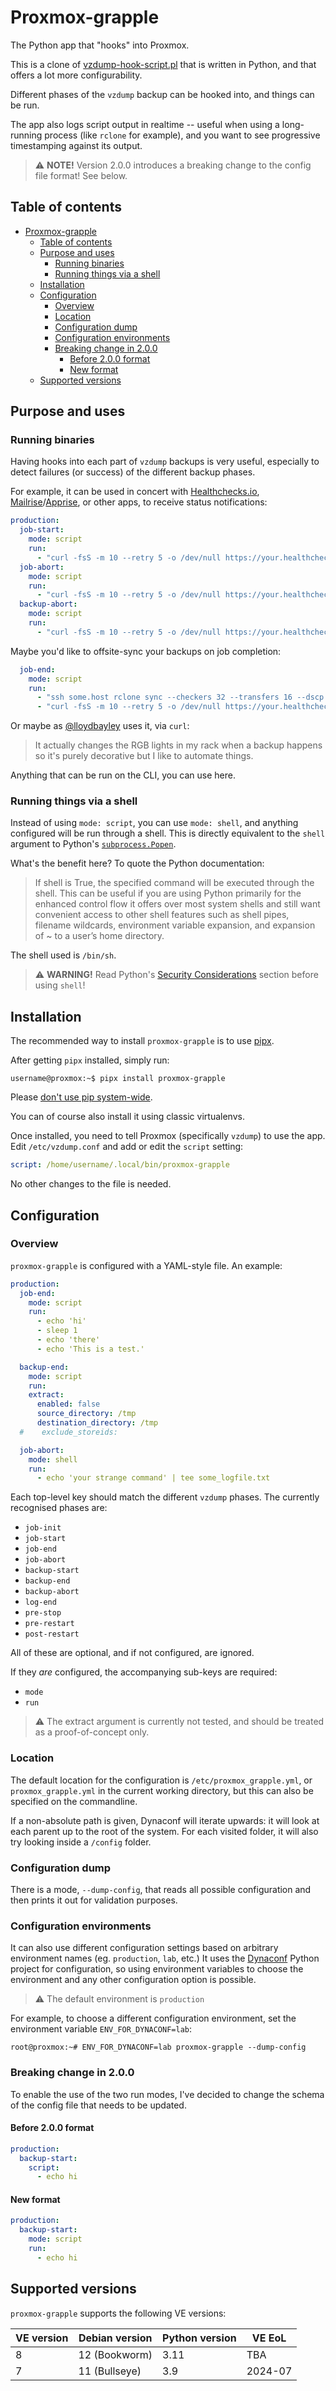 # Proxmox-grapple

The Python app that "hooks" into Proxmox.

This is a clone of [vzdump-hook-script.pl](https://github.com/proxmox/pve-manager/blob/master/vzdump-hook-script.pl) that is
written in Python, and that offers a lot more configurability.

Different phases of the `vzdump` backup can be hooked into, and things can be run.

The app also logs script output in realtime -- useful when using a long-running process (like `rclone` for example),
and you want to see progressive timestamping against its output.

>⚠️ **NOTE!** Version 2.0.0 introduces a breaking change to the config file format!  See below.

## Table of contents

<!-- TOC -->
* [Proxmox-grapple](#proxmox-grapple)
  * [Table of contents](#table-of-contents)
  * [Purpose and uses](#purpose-and-uses)
    * [Running binaries](#running-binaries)
    * [Running things via a shell](#running-things-via-a-shell)
  * [Installation](#installation)
  * [Configuration](#configuration)
    * [Overview](#overview)
    * [Location](#location)
    * [Configuration dump](#configuration-dump)
    * [Configuration environments](#configuration-environments)
    * [Breaking change in 2.0.0](#breaking-change-in-200)
      * [Before 2.0.0 format](#before-200-format)
      * [New format](#new-format)
  * [Supported versions](#supported-versions)
<!-- TOC -->


## Purpose and uses

### Running binaries
Having hooks into each part of `vzdump` backups is very useful, especially to detect failures (or success) of the
different backup phases.

For example, it can be used in concert
with [Healthchecks.io](https://healthchecks.io/), [Mailrise](https://github.com/YoRyan/mailrise)/[Apprise](https://github.com/caronc/apprise),
or other apps, to receive status notifications:

```yaml
production:
  job-start:
    mode: script
    run:
      - "curl -fsS -m 10 --retry 5 -o /dev/null https://your.healthchecks.server/ping/xxx/vzdump-backups/start"
  job-abort:
    mode: script
    run:
      - "curl -fsS -m 10 --retry 5 -o /dev/null https://your.healthchecks.server/ping/xxx/vzdump-backups/fail"
  backup-abort:
    mode: script
    run:
      - "curl -fsS -m 10 --retry 5 -o /dev/null https://your.healthchecks.server/ping/xxx/vzdump-backups/fail"
```

Maybe you'd like to offsite-sync your backups on job completion:

```yaml
  job-end:
    mode: script
    run:
      - "ssh some.host rclone sync --checkers 32 --transfers 16 --dscp cs1 --stats-log-level NOTICE --stats-unit=bits --stats=2m /mnt/pbs-backups remote.host:pbs-rsync"
      - "curl -fsS -m 10 --retry 5 -o /dev/null https://your.healthchecks.server/ping/xxx/vzdump-backups"
```

Or maybe as [@lloydbayley](https://github.com/lloydbayley) uses it, via `curl`:

> It actually changes the RGB lights in my rack when a backup happens so it's purely decorative but I like to automate things.

Anything that can be run on the CLI, you can use here.

### Running things via a shell

Instead of using `mode: script`, you can use `mode: shell`, and anything configured will be run through a shell. This is
directly equivalent to the `shell` argument to Python's [`subprocess.Popen`](https://docs.python.org/3/library/subprocess.html#subprocess.Popen).

What's the benefit here?  To quote the Python documentation:

> If shell is True, the specified command will be executed through the shell. This can be useful if you are using Python
> primarily for the enhanced control flow it offers over most system shells and still want convenient access to other
> shell features such as shell pipes, filename wildcards, environment variable expansion, and expansion of ~ to a user’s
> home directory.

The shell used is `/bin/sh`.

>⚠️ **WARNING!** Read Python's [Security Considerations](https://docs.python.org/3/library/subprocess.html#security-considerations) section before using `shell`!

## Installation

The recommended way to install `proxmox-grapple` is to use [pipx](https://pipx.pypa.io/stable/).

After getting `pipx` installed, simply run:

```shell
username@proxmox:~$ pipx install proxmox-grapple
```

Please [don't use pip system-wide](https://docs.python.org/3.11/installing/index.html#installing-into-the-system-python-on-linux).

You can of course also install it using classic virtualenvs.

Once installed, you need to tell Proxmox (specifically `vzdump`) to use the app. Edit `/etc/vzdump.conf` and add or edit
the `script` setting:

```yaml
script: /home/username/.local/bin/proxmox-grapple
```

No other changes to the file is needed.

## Configuration

### Overview

`proxmox-grapple` is configured with a YAML-style file.  An example:

```yaml
production:
  job-end:
    mode: script
    run:
      - echo 'hi'
      - sleep 1
      - echo 'there'
      - echo 'This is a test.'

  backup-end:
    mode: script
    run:
    extract:
      enabled: false
      source_directory: /tmp
      destination_directory: /tmp
  #    exclude_storeids:

  job-abort:
    mode: shell
    run:
      - echo 'your strange command' | tee some_logfile.txt
```

Each top-level key should match the different `vzdump` phases.  The currently recognised phases are:

* `job-init`
* `job-start`
* `job-end`
* `job-abort`
* `backup-start`
* `backup-end`
* `backup-abort`
* `log-end`
* `pre-stop`
* `pre-restart`
* `post-restart`

All of these are optional, and if not configured, are ignored.

If they *are* configured, the accompanying sub-keys are required:

* `mode`
* `run`

>⚠️ The extract argument is currently not tested, and should be treated as a proof-of-concept only.
### Location

The default location for the configuration is `/etc/proxmox_grapple.yml`, or `proxmox_grapple.yml` in the current
working directory, but this can also be specified on the commandline.

If a non-absolute path is given, Dynaconf will iterate upwards: it will look at each parent up to the root of the
system. For each visited folder, it will also try looking inside a `/config` folder.

### Configuration dump

There is a mode, `--dump-config`, that reads all possible configuration and then prints it out for validation purposes.

### Configuration environments

It can also use different configuration settings based on arbitrary environment names (eg. `production`, `lab`, etc.) It
uses the [Dynaconf](https://www.dynaconf.com/) Python project for configuration, so using environment variables to
choose the environment and any other configuration option is possible.

>⚠️ The default environment is `production`

For example, to choose a different configuration environment, set the environment variable `ENV_FOR_DYNACONF=lab`:

```shell
root@proxmox:~# ENV_FOR_DYNACONF=lab proxmox-grapple --dump-config
```

### Breaking change in 2.0.0

To enable the use of the two run modes, I've decided to change the schema of the config file that needs to be updated.

#### Before 2.0.0 format

```yaml
production:
  backup-start:
    script:
      - echo hi
```

#### New format
```yaml
production:
  backup-start:
    mode: script
    run:
      - echo hi
```

## Supported versions

`proxmox-grapple` supports the following VE versions:

| VE version | Debian version | Python version | VE EoL  |
|------------|----------------|----------------|---------|
| 8          | 12 (Bookworm)  | 3.11           | TBA     |
| 7          | 11 (Bullseye)  | 3.9            | 2024-07 |

